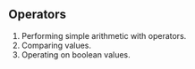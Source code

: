 ## Operators  

1. Performing simple arithmetic with operators.  
2. Comparing values.  
3. Operating on boolean values.  